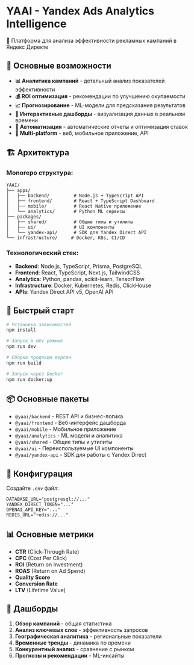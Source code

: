 # YAAI - Yandex Ads Analytics Intelligence

🚀 Платформа для анализа эффективности рекламных кампаний в Яндекс Директе

## 🎯 Основные возможности

- **📊 Аналитика кампаний** - детальный анализ показателей эффективности
- **💰 ROI оптимизация** - рекомендации по улучшению окупаемости
- **📈 Прогнозирование** - ML-модели для предсказания результатов
- **🎨 Интерактивные дашборды** - визуализация данных в реальном времени
- **🔄 Автоматизация** - автоматические отчеты и оптимизация ставок
- **📱 Multi-platform** - веб, мобильное приложение, API

## 🏗️ Архитектура

### Monorepo структура:
```
YAAI/
├── apps/
│   ├── backend/         # Node.js + TypeScript API
│   ├── frontend/        # React + TypeScript Dashboard
│   ├── mobile/          # React Native приложение
│   └── analytics/       # Python ML сервисы
├── packages/
│   ├── shared/          # Общие типы и утилиты
│   ├── ui/              # UI компоненты
│   └── yandex-api/      # SDK для Yandex Direct API
└── infrastructure/     # Docker, K8s, CI/CD
```

### Технологический стек:
- **Backend**: Node.js, TypeScript, Prisma, PostgreSQL
- **Frontend**: React, TypeScript, Next.js, TailwindCSS
- **Analytics**: Python, pandas, scikit-learn, TensorFlow
- **Infrastructure**: Docker, Kubernetes, Redis, ClickHouse
- **APIs**: Yandex Direct API v5, OpenAI API

## 🚀 Быстрый старт

```bash
# Установка зависимостей
npm install

# Запуск в dev режиме
npm run dev

# Сборка продакшн версии
npm run build

# Запуск через Docker
npm run docker:up
```

## 📦 Основные пакеты

- `@yaai/backend` - REST API и бизнес-логика
- `@yaai/frontend` - Веб-интерфейс дашборда
- `@yaai/mobile` - Мобильное приложение
- `@yaai/analytics` - ML модели и аналитика
- `@yaai/shared` - Общие типы и утилиты
- `@yaai/ui` - Переиспользуемые UI компоненты
- `@yaai/yandex-api` - SDK для работы с Yandex Direct

## 🔧 Конфигурация

Создайте `.env` файл:
```env
DATABASE_URL="postgresql://..."
YANDEX_DIRECT_TOKEN="..."
OPENAI_API_KEY="..."
REDIS_URL="redis://..."
```

## 📊 Основные метрики

- **CTR** (Click-Through Rate)
- **CPC** (Cost Per Click) 
- **ROI** (Return on Investment)
- **ROAS** (Return on Ad Spend)
- **Quality Score**
- **Conversion Rate**
- **LTV** (Lifetime Value)

## 🎨 Дашборды

1. **Обзор кампаний** - общая статистика
2. **Анализ ключевых слов** - эффективность запросов
3. **Географическая аналитика** - региональные показатели
4. **Временные тренды** - динамика по времени
5. **Конкурентный анализ** - сравнение с рынком
6. **Прогнозы и рекомендации** - ML-инсайты